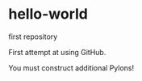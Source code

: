 # hello-world
first repository

First attempt at using GitHub.

You must construct additional Pylons!
